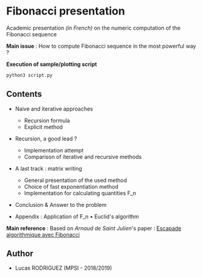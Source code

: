 # Fibonacci presentation

Academic presentation _(in French)_ on the numeric computation of the Fibonacci sequence

**Main issue** : How to compute Fibonacci sequence in the most powerful way ?

**Execution of sample/plotting script**
```bash
python3 script.py
```

## Contents

- Naive and iterative approaches
    - Recursion formula
    - Explicit method
- Recursion, a good lead ?
    - Implementation attempt
    - Comparison of iterative and recursive methods
- A last track : matrix writing
    - General presentation of the used method
    - Choice of fast exponentiation method
    - Implementation for calculating quantities F_n

- Conclusion & Answer to the problem

- Appendix : Application of F_n &bull; Euclid's algorithm


**Main reference** : Based on *Arnaud de Saint Julien*'s paper : [Escapade algorithmique avec Fibonacci](http://desaintar.free.fr/exposes/fibonacci.pdf)

## Author

- Lucas RODRIGUEZ (MPSI - 2018/2019)